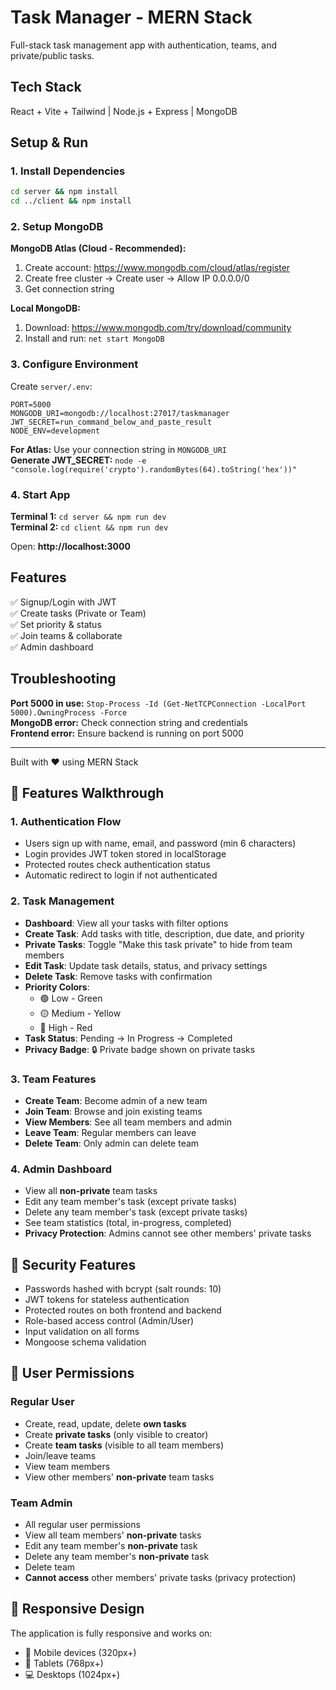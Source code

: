 # Task Manager - MERN Stack

Full-stack task management app with authentication, teams, and private/public tasks.

## Tech Stack

React + Vite + Tailwind | Node.js + Express | MongoDB

## Setup & Run

### 1. Install Dependencies

```bash
cd server && npm install
cd ../client && npm install
```

### 2. Setup MongoDB

**MongoDB Atlas (Cloud - Recommended):**
1. Create account: https://www.mongodb.com/cloud/atlas/register
2. Create free cluster → Create user → Allow IP 0.0.0.0/0
3. Get connection string

**Local MongoDB:**
1. Download: https://www.mongodb.com/try/download/community
2. Install and run: `net start MongoDB`

### 3. Configure Environment

Create `server/.env`:

```env
PORT=5000
MONGODB_URI=mongodb://localhost:27017/taskmanager
JWT_SECRET=run_command_below_and_paste_result
NODE_ENV=development
```

**For Atlas:** Use your connection string in `MONGODB_URI`  
**Generate JWT_SECRET:** `node -e "console.log(require('crypto').randomBytes(64).toString('hex'))"`

### 4. Start App

**Terminal 1:** `cd server && npm run dev`  
**Terminal 2:** `cd client && npm run dev`

Open: **http://localhost:3000**

## Features

✅ Signup/Login with JWT  
✅ Create tasks (Private or Team)  
✅ Set priority & status  
✅ Join teams & collaborate  
✅ Admin dashboard  

## Troubleshooting

**Port 5000 in use:** `Stop-Process -Id (Get-NetTCPConnection -LocalPort 5000).OwningProcess -Force`  
**MongoDB error:** Check connection string and credentials  
**Frontend error:** Ensure backend is running on port 5000

---

Built with ❤️ using MERN Stack

## 🎨 Features Walkthrough

### 1. Authentication Flow
- Users sign up with name, email, and password (min 6 characters)
- Login provides JWT token stored in localStorage
- Protected routes check authentication status
- Automatic redirect to login if not authenticated

### 2. Task Management
- **Dashboard**: View all your tasks with filter options
- **Create Task**: Add tasks with title, description, due date, and priority
- **Private Tasks**: Toggle "Make this task private" to hide from team members
- **Edit Task**: Update task details, status, and privacy settings
- **Delete Task**: Remove tasks with confirmation
- **Priority Colors**:
  - 🟢 Low - Green
  - 🟡 Medium - Yellow
  - 🔴 High - Red
- **Task Status**: Pending → In Progress → Completed
- **Privacy Badge**: 🔒 Private badge shown on private tasks

### 3. Team Features
- **Create Team**: Become admin of a new team
- **Join Team**: Browse and join existing teams
- **View Members**: See all team members and admin
- **Leave Team**: Regular members can leave
- **Delete Team**: Only admin can delete team

### 4. Admin Dashboard
- View all **non-private** team tasks
- Edit any team member's task (except private tasks)
- Delete any team member's task (except private tasks)
- See team statistics (total, in-progress, completed)
- **Privacy Protection**: Admins cannot see other members' private tasks

## 🔐 Security Features

- Passwords hashed with bcrypt (salt rounds: 10)
- JWT tokens for stateless authentication
- Protected routes on both frontend and backend
- Role-based access control (Admin/User)
- Input validation on all forms
- Mongoose schema validation

## 🎯 User Permissions

### Regular User
- Create, read, update, delete **own tasks**
- Create **private tasks** (only visible to creator)
- Create **team tasks** (visible to all team members)
- Join/leave teams
- View team members
- View other members' **non-private** team tasks

### Team Admin
- All regular user permissions
- View all team members' **non-private** tasks
- Edit any team member's **non-private** task
- Delete any team member's **non-private** task
- Delete team
- **Cannot access** other members' private tasks (privacy protection)

## 📱 Responsive Design

The application is fully responsive and works on:
- 📱 Mobile devices (320px+)
- 📱 Tablets (768px+)
- 💻 Desktops (1024px+)

